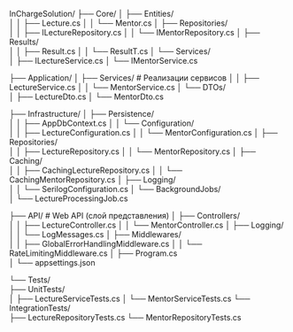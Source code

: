 InChargeSolution/
├── Core/
│   ├── Entities/               
│   │   ├── Lecture.cs
│   │   └── Mentor.cs
│   ├── Repositories/              
│   │   ├── ILectureRepository.cs
│   │   └── IMentorRepository.cs
│   ├── Results/        
│   │   ├── Result.cs
│   │   └── ResultT.cs
│   └── Services/         
│       ├── ILectureService.cs
│       └── IMentorService.cs

├── Application/
│   ├── Services/                  # Реализации сервисов
│   │   ├── LectureService.cs
│   │   └── MentorService.cs
│   └── DTOs/                  
│       ├── LectureDto.cs
│       └── MentorDto.cs

├── Infrastructure/
│   ├── Persistence/       
│   │   ├── AppDbContext.cs
│   │   └── Configuration/  
│   │       ├── LectureConfiguration.cs
│   │       └── MentorConfiguration.cs
│   ├── Repositories/  
│   │   ├── LectureRepository.cs
│   │   └── MentorRepository.cs
│   ├── Caching/          
│   │   ├── CachingLectureRepository.cs
│   │   └── CachingMentorRepository.cs
│   ├── Logging/                  
│   │   └── SerilogConfiguration.cs
│   └── BackgroundJobs/            
│       └── LectureProcessingJob.cs

├── API/                           # Web API (слой представления)
│   ├── Controllers/          
│   │   ├── LectureController.cs
│   │   └── MentorController.cs
│   ├── Logging/                   
│   │   └── LogMessages.cs
│   ├── Middlewares/              
│   │   ├── GlobalErrorHandlingMiddleware.cs
│   │   └── RateLimitingMiddleware.cs
│   ├── Program.cs               
│   └── appsettings.json          

└── Tests/                         
    ├── UnitTests/                 
    │   ├── LectureServiceTests.cs
    │   └── MentorServiceTests.cs
    └── IntegrationTests/         
        ├── LectureRepositoryTests.cs
        └── MentorRepositoryTests.cs

